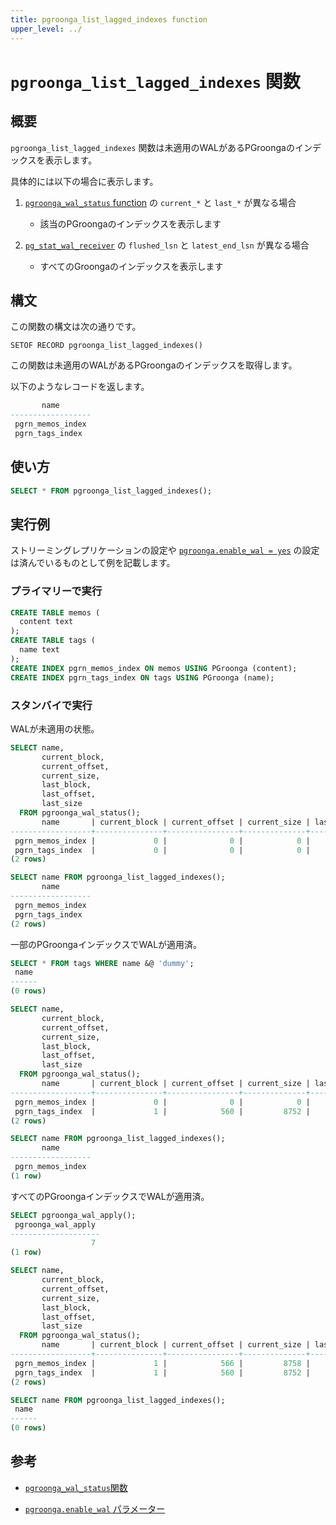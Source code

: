 ```yaml
---
title: pgroonga_list_lagged_indexes function
upper_level: ../
---
```


# `pgroonga_list_lagged_indexes` 関数

## 概要

`pgroonga_list_lagged_indexes` 関数は未適用のWALがあるPGroongaのインデックスを表示します。

具体的には以下の場合に表示します。

1. [`pgroonga_wal_status` function][wal-status] の `current_*` と `last_*` が異なる場合

   * 該当のPGroongaのインデックスを表示します

2. [`pg_stat_wal_receiver`][pg-stat-wal-receiver] の `flushed_lsn` と `latest_end_lsn` が異なる場合

   * すべてのGroongaのインデックスを表示します

## 構文

この関数の構文は次の通りです。

```text
SETOF RECORD pgroonga_list_lagged_indexes()
```

この関数は未適用のWALがあるPGroongaのインデックスを取得します。

以下のようなレコードを返します。

```sql
       name
------------------
 pgrn_memos_index
 pgrn_tags_index
```

## 使い方

```sql
SELECT * FROM pgroonga_list_lagged_indexes();
```

## 実行例

ストリーミングレプリケーションの設定や [`pgroonga.enable_wal = yes`][enable-wal] の設定は済んでいるものとして例を記載します。

### プライマリーで実行

```sql
CREATE TABLE memos (
  content text
);
CREATE TABLE tags (
  name text
);
CREATE INDEX pgrn_memos_index ON memos USING PGroonga (content);
CREATE INDEX pgrn_tags_index ON tags USING PGroonga (name);
```

### スタンバイで実行

WALが未適用の状態。

```sql
SELECT name,
       current_block,
       current_offset,
       current_size,
       last_block,
       last_offset,
       last_size
  FROM pgroonga_wal_status();
       name       | current_block | current_offset | current_size | last_block | last_offset | last_size 
------------------+---------------+----------------+--------------+------------+-------------+-----------
 pgrn_memos_index |             0 |              0 |            0 |          1 |         566 |      8758
 pgrn_tags_index  |             0 |              0 |            0 |          1 |         560 |      8752
(2 rows)

SELECT name FROM pgroonga_list_lagged_indexes();
       name
------------------
 pgrn_memos_index
 pgrn_tags_index
(2 rows)
```

一部のPGroongaインデックスでWALが適用済。

```sql
SELECT * FROM tags WHERE name &@ 'dummy';
 name
------
(0 rows)

SELECT name,
       current_block,
       current_offset,
       current_size,
       last_block,
       last_offset,
       last_size
  FROM pgroonga_wal_status();
       name       | current_block | current_offset | current_size | last_block | last_offset | last_size
------------------+---------------+----------------+--------------+------------+-------------+-----------
 pgrn_memos_index |             0 |              0 |            0 |          1 |         566 |      8758
 pgrn_tags_index  |             1 |            560 |         8752 |          1 |         560 |      8752
(2 rows)

SELECT name FROM pgroonga_list_lagged_indexes();
       name
------------------
 pgrn_memos_index
(1 row)
```

すべてのPGroongaインデックスでWALが適用済。

```sql
SELECT pgroonga_wal_apply();
 pgroonga_wal_apply
--------------------
                  7
(1 row)

SELECT name,
       current_block,
       current_offset,
       current_size,
       last_block,
       last_offset,
       last_size
  FROM pgroonga_wal_status();
       name       | current_block | current_offset | current_size | last_block | last_offset | last_size
------------------+---------------+----------------+--------------+------------+-------------+-----------
 pgrn_memos_index |             1 |            566 |         8758 |          1 |         566 |      8758
 pgrn_tags_index  |             1 |            560 |         8752 |          1 |         560 |      8752
(2 rows)

SELECT name FROM pgroonga_list_lagged_indexes();
 name
------
(0 rows)
```

## 参考

  * [`pgroonga_wal_status`関数][wal-status]

  * [`pgroonga.enable_wal` パラメーター][enable-wal]

[wal-status]:pgroonga-wal-status.html
[enable-wal]:../parameters/enable-wal.html
[pg-stat-wal-receiver]:https://www.postgresql.org/docs/current/monitoring-stats.html#MONITORING-PG-STAT-WAL-RECEIVER-VIEW
